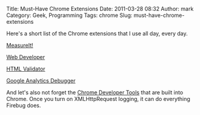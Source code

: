Title: Must-Have Chrome Extensions
Date: 2011-03-28 08:32
Author: mark
Category: Geek, Programming
Tags: chrome
Slug: must-have-chrome-extensions

Here's a short list of the Chrome extensions that I use all day, every
day.



[MeasureIt!][]



[Web Developer][]



[HTML Validator][]



[Google Analytics Debugger][]



And let's also not forget the [Chrome Developer Tools][] that are built
into Chrome. Once you turn on XMLHttpRequest logging, it can do
everything Firebug does.



  [MeasureIt!]: https://chrome.google.com/webstore/detail/aonjhmdcgbgikgjapjckfkefpphjpgma
  [Web Developer]: https://chrome.google.com/webstore/detail/bfbameneiokkgbdmiekhjnmfkcnldhhm
  [HTML Validator]: https://chrome.google.com/webstore/detail/cgndfbhngibokieehnjhbjkkhbfmhojo
  [Google Analytics Debugger]: https://chrome.google.com/webstore/detail/jnkmfdileelhofjcijamephohjechhna
  [Chrome Developer Tools]: https://code.google.com/chrome/devtools/
